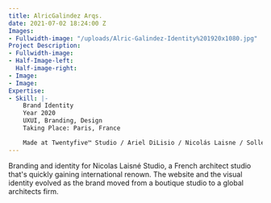 ```yaml
---
title: AlricGalindez Arqs.
date: 2021-07-02 18:24:00 Z
Images:
- Fullwidth-image: "/uploads/Alric-Galindez-Identity%201920x1080.jpg"
Project Description:
- Fullwidth-image: 
- Half-Image-left: 
  Half-image-right: 
- Image: 
- Image: 
Expertise:
- Skill: |-
    Brand Identity
    Year 2020
    UXUI, Branding, Design
    Taking Place: Paris, France

    Made at Twentyfive™ Studio / Ariel DiLisio / Nicolás Laisne / Sollerto Digital Agency
---
```


Branding and identity for Nicolas Laisné Studio, a French architect studio that's quickly gaining international renown. The website and the visual identity evolved as the brand moved from a boutique studio to a global architects firm. 